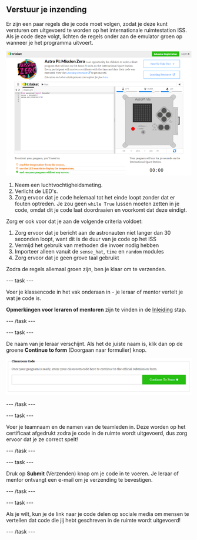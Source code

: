 ## Verstuur je inzending

Er zijn een paar regels die je code moet volgen, zodat je deze kunt versturen om uitgevoerd te worden op het internationale ruimtestation ISS. Als je code deze volgt, lichten de regels onder aan de emulator groen op wanneer je het programma uitvoert.

![Bevestiging](images/validation.png)

1. Neem een luchtvochtigheidsmeting.
2. Verlicht de LED's.
3. Zorg ervoor dat je code helemaal tot het einde loopt zonder dat er fouten optreden. Je zou geen `while True` lussen moeten zetten in je code, omdat dit je code laat doordraaien en voorkomt dat deze eindigt.

Zorg er ook voor dat je aan de volgende criteria voldoet:

1. Zorg ervoor dat je bericht aan de astronauten niet langer dan 30 seconden loopt, want dit is de duur van je code op het ISS
2. Vermijd het gebruik van methoden die invoer nodig hebben
3. Importeer alleen vanuit de `sense_hat`, `time` en `random` modules
4. Zorg ervoor dat je geen grove taal gebruikt

Zodra de regels allemaal groen zijn, ben je klaar om te verzenden.

--- task ---

Voer je klassencode in het vak onderaan in - je leraar of mentor vertelt je wat je code is.

**Opmerkingen voor leraren of mentoren** zijn te vinden in de [Inleiding](https://projects.raspberrypi.org/nl-NL/projects/astro-pi-mission-zero/1) stap.

--- /task ---

--- task ---

De naam van je leraar verschijnt. Als het de juiste naam is, klik dan op de groene **Continue to form** (Doorgaan naar formulier) knop.

![Ga door naar het formulier](images/continue-to-form.png)

--- /task ---

--- task ---

Voer je teamnaam en de namen van de teamleden in. Deze worden op het certificaat afgedrukt zodra je code in de ruimte wordt uitgevoerd, dus zorg ervoor dat je ze correct spelt!

--- /task ---

--- task ---

Druk op **Submit** (Verzenden) knop om je code in te voeren. Je leraar of mentor ontvangt een e-mail om je verzending te bevestigen.

--- /task ---

--- task ---

Als je wilt, kun je de link naar je code delen op sociale media om mensen te vertellen dat code die jij hebt geschreven in de ruimte wordt uitgevoerd!

--- /task ---
